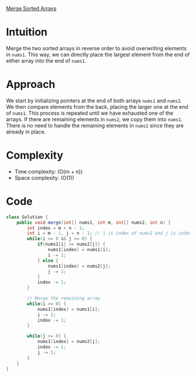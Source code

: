 [Merge Sorted Arrays](https://leetcode.com/problems/merge-sorted-array/description/?envType=study-plan-v2&envId=top-interview-150)

# Intuition
Merge the two sorted arrays in reverse order to avoid overwriting elements in `nums1`. This way, we can directly place the largest element from the end of either array into the end of `nums1`.

# Approach
We start by initializing pointers at the end of both arrays `nums1` and `nums2`. We then compare elements from the back, placing the larger one at the end of `nums1`. This process is repeated until we have exhausted one of the arrays. If there are remaining elements in `nums2`, we copy them into `nums1`. There is no need to handle the remaining elements in `nums1` since they are already in place.

# Complexity
- Time complexity: \(O(m + n)\)
- Space complexity: \(O(1)\)

# Code
```java
class Solution {
    public void merge(int[] nums1, int m, int[] nums2, int n) {
        int index = m + n - 1;
        int i = m - 1, j = n - 1; // i is index of nums1 and j is index of nums2
        while(i >= 0 && j >= 0) {
            if(nums1[i] >= nums2[j]) {
                nums1[index] = nums1[i];
                i -= 1;
            } else {
                nums1[index] = nums2[j];
                j -= 1;
            }
            index -= 1;
        }

        // Merge the remaining array
        while(i >= 0) {
            nums1[index] = nums1[i];
            i -= 1;
            index -= 1; 
        }

        while(j >= 0) {
            nums1[index] = nums2[j];
            index -= 1;
            j -= 1;
        }
    }
}
```